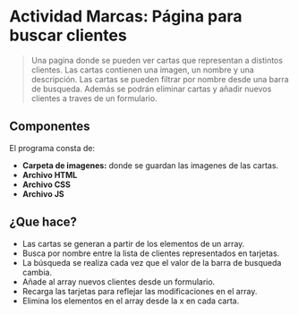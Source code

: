 # Actividad Marcas: Página para buscar clientes
> Una pagina donde se pueden ver cartas que representan a distintos clientes. Las cartas contienen una imagen, un nombre y una descripción.
> Las cartas se pueden filtrar por nombre desde una barra de busqueda. Además se podrán eliminar cartas y añadir nuevos clientes a traves de un formulario.

## Componentes
El programa consta de:
- **Carpeta de imagenes:** donde se guardan las imagenes de las cartas.
- **Archivo HTML**
- **Archivo CSS**
- **Archivo JS**

## ¿Que hace?
- Las cartas se generan a partir de los elementos de un array.
- Busca por nombre entre la lista de clientes representados en tarjetas.
- La búsqueda se realiza cada vez que el valor de la barra de busqueda cambia.
- Añade al array nuevos clientes desde un formulario.
- Recarga las tarjetas para reflejar las modificaciones en el array.
- Elimina los elementos en el array desde la x en cada carta.
